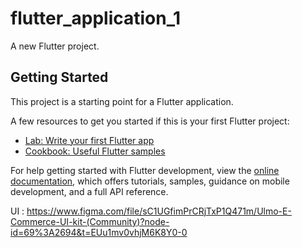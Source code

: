 # flutter_application_1

A new Flutter project.

## Getting Started

This project is a starting point for a Flutter application.

A few resources to get you started if this is your first Flutter project:

- [Lab: Write your first Flutter app](https://docs.flutter.dev/get-started/codelab)
- [Cookbook: Useful Flutter samples](https://docs.flutter.dev/cookbook)

For help getting started with Flutter development, view the
[online documentation](https://docs.flutter.dev/), which offers tutorials,
samples, guidance on mobile development, and a full API reference.

UI : https://www.figma.com/file/sC1UGfimPrCRjTxP1Q471m/Ulmo-E-Commerce-UI-kit-(Community)?node-id=69%3A2694&t=EUu1mv0vhjM6K8Y0-0
